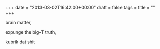+++
date = "2013-03-02T16:42:00+00:00"
draft = false
tags = 
title = ""
+++
<p>brain matter,</p>
<p>expunge the big-T truth,</p>
<p>kubrik dat shit</p>